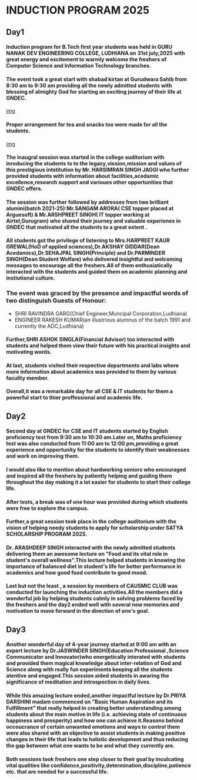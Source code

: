 # INDUCTION PROGRAM 2025
## Day1
#### Induction program for B.Tech first year students was held in GURU NANAK DEV ENGINEERING COLLEGE, LUDHIANA on 31st july,2025 with great energy and excitement to warmly welcome the freshers of Computer Science and Information Technology branches.
#### The event took a great start with shabad kirtan at Gurudwara Sahib from 8:30 am to 9:30 am providing all the newly admitted students with blessing of almighty God for starting an exciting journey of their life at GNDEC.
[img](https://photos.app.goo.gl/eXjNiSm6VBQTFivh8) 
#### Proper arrangement for tea and snacks too were made for all the students.
[img](https://photos.app.goo.gl/vCvBRtmCW6Q3Cp2EA) 
#### The inaugral session was started in the college auditorium with inroducing the students to to the legacy,vission,mission and values of this prestigious intstitution by Mr. HARSIMRAN SINGH JAGGI who further provided students with information about facilities,acedamic excellence,research support and varioues other opportunities that GNDEC offers.
#### The session was further followed by addresses from two brilliant alumini(batch 2021-25):Mr.SANGAM ARORA( CSE topper placed at Arguesoft) & Mr.ARSHPREET SINGH( IT topper working at Airtel,Gurugram) who shared their journey and valuable experienes in GNDEC that motivated all the students to a great extent .
#### All students got the privilege of listening to Mrs.HARPREET KAUR GREWAL(HoD of applied sciences),Dr.AKSHAY GIDDAR(Dean Acedamics),Dr.SEHAJPAL SINGH(Principle) and Dr.PARMINDER SINGH(Dean Student Welfare) who delivered insightful and welcoming messages to encourage all the freshers.All of them enthusiatically interacted with the students and guided them on academic planning and instiutional culture.
### The event was graced by the presence and impactful words of two distinguish Guests of Honour:
* SHRI RAVINDRA GARG(Chief Engineer,Muncipal Corporation,Ludhiana)
* ENGINEER RAKESH KUMAR(an illustrious alumnus of the batch 1991 and currently the ADC,Ludhiana)
#### Further,SHRI ASHOK SINGLA(Financial Advisor) too interacted with students and helped them view their future with his practical insights and motivating words.
#### At last, students visited their respective departments and labs where more information about academics was provided to them by various faculity member.
#### Overall,it was a remarkable day for all CSE & IT students for them a powerful start to thier proffessional and academic life.
## Day2
#### Second day at GNDEC for CSE and IT students started by English proficiency test from 9:30 am to 10:30 am.Later on, Maths proficiency test was also conducted from 11:00 am to 12:00 pm,providing a great experience and opportunity for the students to identify their weaknesses and work on improving them.
#### I would also like to mention about hardworking seniors who encouraged and inspired all the freshers by patiently helping and guiding them throughout the day making it a lot easier for students to start their college life.
#### After tests, a break was of one hour was provided during which students were free to explore the campus.
#### Further,a great session took place in the college auditorium with the vision of helping needy students to apply for scholarship under SATYA SCHOLARSHIP PROGRAM 2025.
#### Dr. ARASHDEEP SINGH interacted with the newly admitted students delivering them an awesome lecture on "Food and its vital role in student's overall wellness".This lecture helped students in knowing the importance of balanced diet in student's life for better performance in academics and how good food contribute to good mood.
#### Last but not the least , a session by members of CAUSMIC CLUB was conducted for launching the induction activities.All the members did a wonderful job by helping students calmly in solving problems faced by the freshers and  the day2 ended well with several new memories and motivation to move forward in the direction of one's goal.
## Day3
#### Another wonderful day of 4-year journey started at 9:00 am with an expert lecture by Dr.JASWINDER SINGH(Education Professional ,Science Communicator and Innovator)who energetically interated with students and provided them magical knowledge about inter-relation of God and Science along with really fun experiments  keeping all the students atentive and engaged.This session aided students in awaring the significance of meditation and introspection in daily lives.
#### While this amazing lecture ended,another impactful lecture by Dr.PRIYA DARSHINI madam commenced on "Basic Human Aspiration and its Fulfillment" that really helped in creating better understanding among students about the main motive in life (i.e. achieving state of continuous happiness and prosperity) and how one can achieve it.Reasons behind occoucrance of certain unwanted emotions and ways to control them were also shared with an objective to assist students in making positive changes in their life that leads to holistic development and thus reducing the gap between what one wants to be and what they currently are.
#### Both sessions took freshers one step closer to their goal by inculcating vital qualities like confidence,positivity,determination,discipline,patience etc. that are needed for a successful life.
